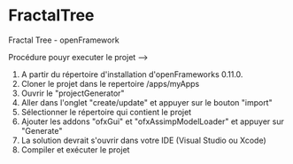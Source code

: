 # FractalTree

Fractal Tree - openFramework



Procédure pouyr executer le projet --> 

1. A partir du répertoire d'installation d'openFrameworks 0.11.0.
2. Cloner le projet dans le repertoire /apps/myApps
3. Ouvrir le "projectGenerator"
4. Aller dans l'onglet "create/update" et appuyer sur le bouton "import"
5. Sélectionner le répertoire qui contient le projet 
6. Ajouter les addons "ofxGui" et "ofxAssimpModelLoader" et appuyer sur "Generate"
7. La solution devrait s'ouvrir dans votre IDE (Visual Studio ou Xcode) 
8. Compiler et exécuter le projet 
